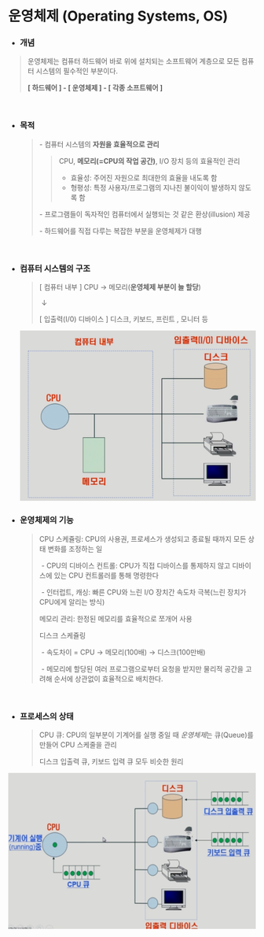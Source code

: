# 운영체제 (Operating Systems, OS)

* ### 개념

> 운영체제는 컴퓨터 하드웨어 바로 위에 설치되는 소프트웨어 계층으로 모든 컴퓨터 시스템의 필수적인 부분이다.
>
> **[ 하드웨어 ] - [ 운영체제 ] - [ 각종 소프트웨어 ]**

​    

* ### 목적

  > \- 컴퓨터 시스템의 **자원을 효율적으로 관리**
  >
  > > CPU, **메모리(=CPU의 작업 공간)**, I/O 장치 등의 효율적인 관리
  > >
  > > * 효율성: 주어진 자원으로 최대한의 효율을 내도록 함
  > > * 형평성: 특정 사용자/프로그램의 지나친 불이익이 발생하지 않도록 함
  >
  > \- 프로그램들이 독자적인 컴퓨터에서 실행되는 것 같은 환상(illusion) 제공
  >
  > \- 하드웨어를 직접 다루는 복잡한 부분을 운영체제가 대행

  ​    

* ### 컴퓨터 시스템의 구조

  > [ 컴퓨터 내부 ]  CPU → 메모리(**운영체제 부분이 늘 할당**)
  >
  > ​                     ↓
  >
  > [ 입출력(I/0) 디바이스 ] 디스크, 키보드, 프린트 , 모니터 등

  ![image-20220124182310004](./CS_os_1.assets/image-20220124182310004.png)   

   

* ### 운영체제의 기능

  > CPU 스케쥴링: CPU의 사용권, 프로세스가 생성되고 종료될 때까지 모든 상태 변화를 조정하는 일
  >
  > ​    \- CPU의 디바이스 컨트롤: CPU가 직접 디바이스를 통제하지 않고 디바이스에 있는 CPU 컨트롤러를 통해 명령한다
  >
  > ​    \- 인터럽트, 캐싱: 빠른 CPU와 느린 I/O 장치간 속도차 극복(느린 장치가 CPU에게 알리는 방식)
  >
  > 
  >
  > 메모리 관리: 한정된 메모리를 효율적으로 쪼개어 사용
  >
  > 디스크 스케쥴링
  >
  > ​    \- 속도차이 = CPU → 메모리(100배) → 디스크(100만배)
  >
  > ​    \- 메모리에 할당된 여러 프로그램으로부터 요청을 받지만 물리적 공간을 고려해 순서에 상관없이 효율적으로 배치한다.

​      

* ### 프로세스의 상태

  > CPU 큐: CPU의 일부분이 기계어를 실행 중일 때 *운영체제*는 큐(Queue)를 만들어 CPU 스케줄을 관리
  >
  > 디스크 입출력 큐, 키보드 입력 큐 모두 비슷한 원리

![image-20220124182416906](./CS_os_1.assets/image-20220124182416906.png)